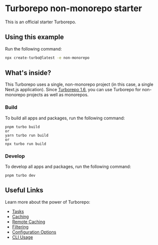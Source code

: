 # Turborepo non-monorepo starter

This is an official starter Turborepo.

## Using this example

Run the following command:

```sh
npx create-turbo@latest -e non-monorepo
```

## What's inside?

This Turborepo uses a single, non-monorepo project (in this case, a single Next.js application). Since [Turborepo 1.6](https://turbo.build/blog/turbo-1-6-0#any-codebase-can-use-turborepo), you can use Turborepo for non-monorepo projects as well as monorepos.

### Build

To build all apps and packages, run the following command:

```
pnpm turbo build
or
yarn turbo run build
or
npx turbo run build

```

### Develop

To develop all apps and packages, run the following command:

```
pnpm turbo dev
```

## Useful Links

Learn more about the power of Turborepo:

- [Tasks](https://turbo.build/repo/docs/core-concepts/monorepos/running-tasks)
- [Caching](https://turbo.build/repo/docs/core-concepts/caching)
- [Remote Caching](https://turbo.build/repo/docs/core-concepts/remote-caching)
- [Filtering](https://turbo.build/repo/docs/core-concepts/monorepos/filtering)
- [Configuration Options](https://turbo.build/repo/docs/reference/configuration)
- [CLI Usage](https://turbo.build/repo/docs/reference/command-line-reference)
